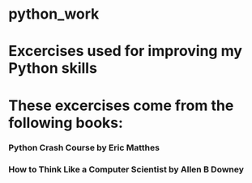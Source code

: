 # python_work
# Excercises used for improving my Python skills
# These excercises come from the following books:
### Python Crash Course by Eric Matthes
### How to Think Like a Computer Scientist by Allen B Downey
